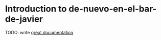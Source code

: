 # Introduction to de-nuevo-en-el-bar-de-javier

TODO: write [great documentation](http://jacobian.org/writing/what-to-write/)
